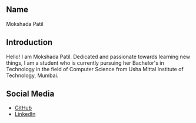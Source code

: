 ## Name
Mokshada Patil

## Introduction
Hello! I am Mokshada Patil. Dedicated and passionate towards learning new things, I am a student who is currently pursuing her Bachelor's in Technology in the field of Computer Science from Usha Mittal Institute of Technology, Mumbai.

## Social Media
- [GitHub](https://github.com/mokshadapatil)
- [LinkedIn](https://linkedin.com/in/mokshada-patil-73352a250)